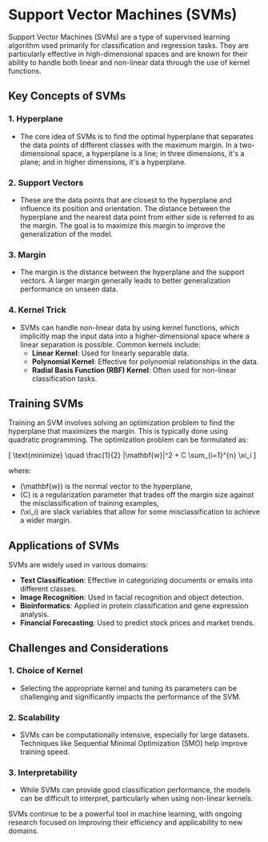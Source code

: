 # Support Vector Machines (SVMs)

Support Vector Machines (SVMs) are a type of supervised learning algorithm used primarily for classification and regression tasks. They are particularly effective in high-dimensional spaces and are known for their ability to handle both linear and non-linear data through the use of kernel functions.

## Key Concepts of SVMs

### 1. **Hyperplane**
   - The core idea of SVMs is to find the optimal hyperplane that separates the data points of different classes with the maximum margin. In a two-dimensional space, a hyperplane is a line; in three dimensions, it's a plane; and in higher dimensions, it's a hyperplane.

### 2. **Support Vectors**
   - These are the data points that are closest to the hyperplane and influence its position and orientation. The distance between the hyperplane and the nearest data point from either side is referred to as the margin. The goal is to maximize this margin to improve the generalization of the model.

### 3. **Margin**
   - The margin is the distance between the hyperplane and the support vectors. A larger margin generally leads to better generalization performance on unseen data.

### 4. **Kernel Trick**
   - SVMs can handle non-linear data by using kernel functions, which implicitly map the input data into a higher-dimensional space where a linear separation is possible. Common kernels include:
     - **Linear Kernel**: Used for linearly separable data.
     - **Polynomial Kernel**: Effective for polynomial relationships in the data.
     - **Radial Basis Function (RBF) Kernel**: Often used for non-linear classification tasks.

## Training SVMs

Training an SVM involves solving an optimization problem to find the hyperplane that maximizes the margin. This is typically done using quadratic programming. The optimization problem can be formulated as:

\[ \text{minimize} \quad \frac{1}{2} \|\mathbf{w}\|^2 + C \sum_{i=1}^{n} \xi_i \]

where:
- \(\mathbf{w}\) is the normal vector to the hyperplane,
- \(C\) is a regularization parameter that trades off the margin size against the misclassification of training examples,
- \(\xi_i\) are slack variables that allow for some misclassification to achieve a wider margin.

## Applications of SVMs

SVMs are widely used in various domains:
- **Text Classification**: Effective in categorizing documents or emails into different classes.
- **Image Recognition**: Used in facial recognition and object detection.
- **Bioinformatics**: Applied in protein classification and gene expression analysis.
- **Financial Forecasting**: Used to predict stock prices and market trends.

## Challenges and Considerations

### 1. **Choice of Kernel**
   - Selecting the appropriate kernel and tuning its parameters can be challenging and significantly impacts the performance of the SVM.

### 2. **Scalability**
   - SVMs can be computationally intensive, especially for large datasets. Techniques like Sequential Minimal Optimization (SMO) help improve training speed.

### 3. **Interpretability**
   - While SVMs can provide good classification performance, the models can be difficult to interpret, particularly when using non-linear kernels.

SVMs continue to be a powerful tool in machine learning, with ongoing research focused on improving their efficiency and applicability to new domains.

